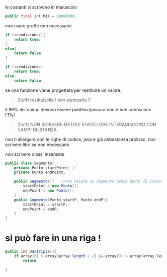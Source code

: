 le costanti si scrivono in maiuscolo
```java
public final int MAX = 10000000;
```

non usare graffe non necessarie
```java
if (<condizione>){
	return true;
}
else{
	return false
}

if (<condizione>)
	return true;
else;
	return false;
```

se una funzione viene progettata per restituire un valore, 
>[!tuff] restituiscilo ! non stamparlo !!

il 99% dei campi devono essere pubblico(ancora non è ben conosciuto l’1%)

>[!tuff] NON SCRIVERE METODI STATICI CHE INTERAGISCONO CON CAMPI DI ISTANZA

non ti allargare con le righe di codice, java è già abbastanza prolisso. non scrivere libri se non necessario

non scrivere classi insensate
```java
public class Segmento{
	private Punto startPoint; //
	private Punto endPoint;

	public Segmento(){   //non esiste un segmento senza punti di inzio/fine, ne punti senza coordinate
		startPoint = new Punto();
		endPoint = new Punto();
	}
	public Segmento(Punto startP, Punto endP){
		startPoint = startP;
		endPoint = endP;
	}
}
```

# si può fare in una riga !
```java
public int maxTripla(){
	if array[0] > array[array.length / 2] && array[0] > array[array.length - 1])
		return 

}
```